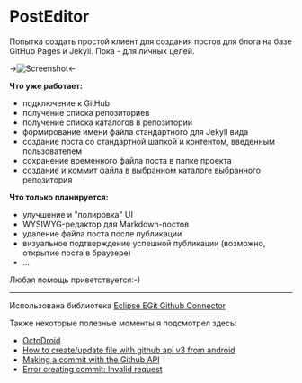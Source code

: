 # PostEditor

Попытка создать простой клиент для создания постов для блога на базе GitHub Pages и Jekyll. Пока - для личных целей.

->![Screenshot](https://github.com/liketaurus/PostEditor/files/Screen.JPG)<-

**Что уже работает:**
* подключение к GitHub
* получение списка репозиториев
* получение списка каталогов в репозитории
* формирование имени файла стандартного для Jekyll вида
* создание поста со стандартной шапкой и контентом, введенным пользователем
* сохранение временного файла поста в папке проекта
* создание и коммит файла в выбранном каталоге выбранного репозитория

**Что только планируется:**
* улучшение и "полировка" UI
* WYSIWYG-редактор для Markdown-постов
* удаление файла поста после публикации
* визуальное подтверждение успешной публикации (возможно, открытие поста в браузере)
* ...

Любая помощь приветствуется:-)

---

Использована библиотека [Eclipse EGit Github Connector]

Также некоторые полезные моменты я подсмотрел здесь:
* [OctoDroid]
* [How to create/update file with github api v3 from android]
* [Making a commit with the Github API]
* [Error creating commit: Invalid request]

[Eclipse EGit Github Connector]: https://github.com/eclipse/egit-github
[OctoDroid]: https://github.com/slapperwan/gh4a
[How to create/update file with github api v3 from android]: https://gist.github.com/Detelca/2337731
[Making a commit with the Github API]: http://mdswanson.com/blog/2011/07/23/digging-around-the-github-api-take-2.html
[Error creating commit: Invalid request]: https://github.com/github/maven-plugins/issues/69
